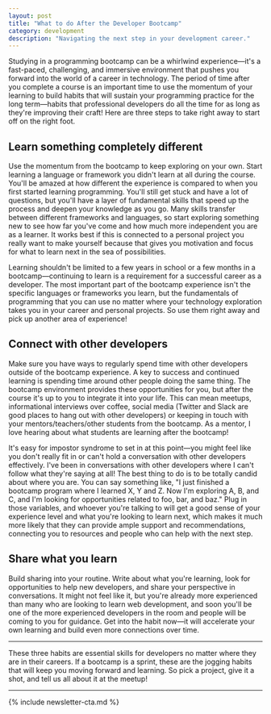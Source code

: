 ```yaml
---
layout: post
title: "What to do After the Developer Bootcamp"
category: development
description: "Navigating the next step in your development career."
---
```


Studying in a programming bootcamp can be a whirlwind experience—it's a fast-paced, challenging, and immersive environment that pushes you forward into the world of a career in technology. The period of time after you complete a course is an important time to use the momentum of your learning to build habits that will sustain your programming practice for the long term—habits that professional developers do all the time for as long as they're improving their craft! Here are three steps to take right away to start off on the right foot.

## Learn something completely different

Use the momentum from the bootcamp to keep exploring on your own. Start learning a language or framework you didn't learn at all during the course. You'll be amazed at how different the experience is compared to when you first started learning programming. You'll still get stuck and have a lot of questions, but you'll have a layer of fundamental skills that speed up the process and deepen your knowledge as you go. Many skills transfer between different frameworks and languages, so start exploring something new to see how far you've come and how much more independent you are as a learner. It works best if this is connected to a personal project you really want to make yourself because that gives you motivation and focus for what to learn next in the sea of possibilities.

Learning shouldn't be limited to a few years in school or a few months in a bootcamp—continuing to learn is a requirement for a successful career as a developer. The most important part of the bootcamp experience isn't the specific languages or frameworks you learn, but the fundamentals of programming that you can use no matter where your technology exploration takes you in your career and personal projects. So use them right away and pick up another area of experience!

## Connect with other developers

Make sure you have ways to regularly spend time with other developers outside of the bootcamp experience. A key to success and continued learning is spending time around other people doing the same thing. The bootcamp environment provides these opportunities for you, but after the course it's up to you to integrate it into your life. This can mean meetups, informational interviews over coffee, social media (Twitter and Slack are good places to hang out with other developers) or keeping in touch with your mentors/teachers/other students from the bootcamp. As a mentor, I love hearing about what students are learning after the bootcamp!

It's easy for impostor syndrome to set in at this point—you might feel like you don't really fit in or can't hold a conversation with other developers effectively. I've been in conversations with other developers where I can't follow what they're saying at all! The best thing to do is to be totally candid about where you are. You can say something like, "I just finished a bootcamp program where I learned X, Y and Z. Now I'm exploring A, B, and C, and I'm looking for opportunities related to foo, bar, and baz." Plug in those variables, and whoever you're talking to will get a good sense of your experience level and what you're looking to learn next, which makes it much more likely that they can provide ample support and recommendations, connecting you to resources and people who can help with the next step.

## Share what you learn

Build sharing into your routine. Write about what you're learning, look for opportunities to help new developers, and share your perspective in conversations. It might not feel like it, but you're already more experienced than many who are looking to learn web development, and soon you'll be one of the more experienced developers in the room and people will be coming to you for guidance. Get into the habit now—it will accelerate your own learning and build even more connections over time.

---

These three habits are essential skills for developers no matter where they are in their careers. If a bootcamp is a sprint, these are the jogging habits that will keep you moving forward and learning. So pick a project, give it a shot, and tell us all about it at the meetup!

---

{% include newsletter-cta.md %}
